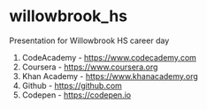 # willowbrook_hs
Presentation for Willowbrook HS career day

  1. CodeAcademy - https://www.codecademy.com
  2. Coursera - https://www.coursera.org
  3. Khan Academy - https://www.khanacademy.org
  4. Github - https://github.com
  5. Codepen - https://codepen.io


